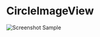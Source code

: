 # CircleImageView

![Screenshot Sample](https://github.com/okanesboy/CircleImageView/blob/master/app/src/main/res/sreenshot/screenshot_a.png)

